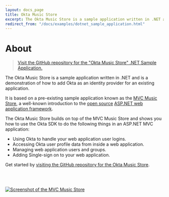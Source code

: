 ```yaml
---
layout: docs_page
title: Okta Music Store
excerpt: The Okta Music Store is a sample application written in .NET and is a demonstration of how to add Okta as an identity provider for an existing application.
redirect_from: "/docs/examples/dotnet_sample_application.html"
---
```


# About

> <i class="fa fa-github"></i> [Visit the GitHub repository for the "Okta Music Store" .NET Sample Application.](https://github.com/okta/okta-music-store)

The Okta Music Store is a sample application written in .NET and is a demonstration of how to add Okta as an identity provider for an existing application.

It is based on a pre-existing sample application known as the [MVC Music Store](https://mvcmusicstore.codeplex.com/), a well-known
introduction to the [open source](https://www.asp.net/open-source) [ASP.NET web application framework](https://www.asp.net/).

The Okta Music Store builds on top of the MVC Music Store and shows you how to use the Okta SDK to do the following things in an ASP.NET MVC application:

- Using Okta to handle your web application user logins.
- Accessing Okta user profile data from inside a web application.
- Managing web application users and groups.
- Adding Single-sign on to your web application.

Get started by [visiting the GitHub repository for the Okta Music Store](https://github.com/okta/okta-music-store).

<br/>
<br/>

[![Screenshot of the MVC Music Store](/assets/img/mvc_music_store.png "The front page of the MVC Music Store")](https://github.com/okta/okta-music-store)
